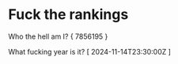 # Fuck the rankings

Who the hell am I?
{ 7856195 }

What fucking year is it?
[ 2024-11-14T23:30:00Z ]
